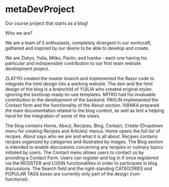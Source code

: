 # metaDevProject
Our course project that starts as a blog!

Who we are?

We are a team of 5 enthusiasts, completely divergent in our workcraft, gathered and inspired by our desire to be able to develop and create.

We are Zlatyo, Yulia, Mitko, Pavlin, and Ivanka - each one having his particular and indispensible contribution to our first team website development project.

ZLATYO created the master branch and implemented the Razor code to integrate the html design into a working website.
The skin and the html design of the blog is a brainchild of YUILIA who created original styles ignoring the bootsrap ready-to-use templates.
MITKO had his invaluable contribution to the development of the backend.
PAVLIN implemented the Contact form and the functionality of the About section.
IVANKA prepared the main documentation related to the blog content, as well as lent a helping hand for the integration of some of the views.

The blog contains Home, About, Recipies, Blog, Contact, Create (Dropdown menu for creating Recipes and Articles) menus.
Home opens the full list of recipes. About says who we are and what it is all about. Recipes contains recipes organized by categories and illustrated by images. The Blog section is intended to enable discussions concerning any recipies or culinary topics initiated by users. The Contact menu allows users to contact us by providing a Contact Form.
Users can register and log in if once registered via the REGISTER and LOGIN functionalities in order to participate in blog discussions. The Search field and the right-standing CATEGORIES and POPULAR TAGS boxes are currently only part of the design (non-functional).
